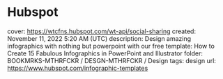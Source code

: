 # Hubspot

cover: https://wtcfns.hubspot.com/wt-api/social-sharing
created: November 11, 2022 5:20 AM (UTC)
description: Design amazing infographics with nothing but powerpoint with our free template: How to Create 15 Fabulous Infographics in PowerPoint and Illustrator
folder: BOOKMRKS-MTHRFCKR / DESGN-MTHRFCKR / Design
tags: design
url: https://www.hubspot.com/infographic-templates